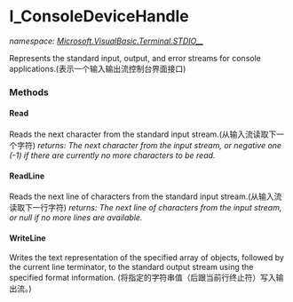 ﻿
# I_ConsoleDeviceHandle
_namespace: [Microsoft.VisualBasic.Terminal.STDIO__](N-Microsoft.VisualBasic.Terminal.STDIO__.md)_

Represents the standard input, output, and error streams for console applications.(表示一个输入输出流控制台界面接口)

### Methods

#### Read
Reads the next character from the standard input stream.(从输入流读取下一个字符)
_returns: The next character from the input stream, or negative one (-1) if there are currently no more characters to be read._
#### ReadLine
Reads the next line of characters from the standard input stream.(从输入流读取下一行字符)
_returns: The next line of characters from the input stream, or null if no more lines are available._
#### WriteLine
Writes the text representation of the specified array of objects, followed by the current line terminator, to the standard output stream using the specified format information.
 (将指定的字符串值（后跟当前行终止符）写入输出流。)



